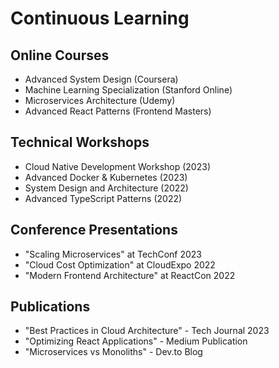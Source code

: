 # Continuous Learning

## Online Courses
- Advanced System Design (Coursera)
- Machine Learning Specialization (Stanford Online)
- Microservices Architecture (Udemy)
- Advanced React Patterns (Frontend Masters)

## Technical Workshops
- Cloud Native Development Workshop (2023)
- Advanced Docker & Kubernetes (2023)
- System Design and Architecture (2022)
- Advanced TypeScript Patterns (2022)

## Conference Presentations
- "Scaling Microservices" at TechConf 2023
- "Cloud Cost Optimization" at CloudExpo 2022
- "Modern Frontend Architecture" at ReactCon 2022

## Publications
- "Best Practices in Cloud Architecture" - Tech Journal 2023
- "Optimizing React Applications" - Medium Publication
- "Microservices vs Monoliths" - Dev.to Blog